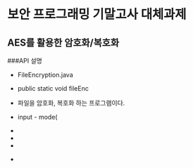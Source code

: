 # 보안 프로그래밍 기말고사 대체과제
## AES를 활용한 암호화/복호화 

###API 설명
* FileEncryption.java
* public static void fileEnc
* 파일을 암호화, 복호화 하는 프로그램이다.
* input - mode(

*
*
*
+
